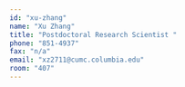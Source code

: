 ```yaml
---
id: "xu-zhang"
name: "Xu Zhang"
title: "Postdoctoral Research Scientist "
phone: "851-4937"
fax: "n/a"
email: "xz2711@cumc.columbia.edu"
room: "407"
---
```

